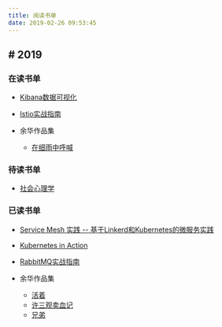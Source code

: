 ```yaml
---
title: 阅读书单
date: 2019-02-26 09:53:45
---
```



## # 2019 

### 在读书单

- [Kibana数据可视化](https://book.douban.com/subject/30398495/)
- [Istio实战指南](https://www.epubit.com/bookDetails?id=UB6c782ba3ed7a4)

- 余华作品集
  - [在细雨中呼喊](https://book.douban.com/subject/20421947/)

### 待读书单
  - [社会心理学](https://book.douban.com/subject/25982198/)

### 已读书单

- [Service Mesh 实践 -- 基于Linkerd和Kubernetes的微服务实践](https://book.douban.com/subject/30403756/)
- [Kubernetes in Action](https://book.douban.com/subject/26997846/)
- [RabbitMQ实战指南](https://book.douban.com/subject/27591386/)

- 余华作品集
  - [活着](https://book.douban.com/subject/4913064/)
  - [许三观卖血记](https://book.douban.com/subject/4760224/)
  - [兄弟](https://book.douban.com/subject/20441957/)

